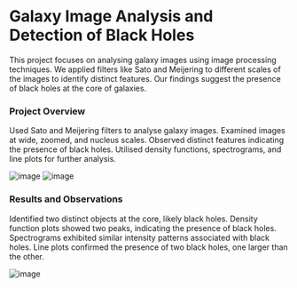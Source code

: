 # Galaxy Image Analysis and Detection of Black Holes

This project focuses on analysing galaxy images using image processing techniques. We applied filters like Sato and Meijering to different scales of the images to identify distinct features. Our findings suggest the presence of black holes at the core of galaxies.


### Project Overview
Used Sato and Meijering filters to analyse galaxy images.
Examined images at wide, zoomed, and nucleus scales.
Observed distinct features indicating the presence of black holes.
Utilised density functions, spectrograms, and line plots for further analysis.


![image](https://github.com/shubhamrane29/galaxy-analysis/assets/102586176/722e94e8-2838-4486-9f6d-da52e0541f09)
![image](https://github.com/shubhamrane29/galaxy-analysis/assets/102586176/68553ef3-3021-403d-af66-6ad90a34a360)



### Results and Observations
Identified two distinct objects at the core, likely black holes.
Density function plots showed two peaks, indicating the presence of black holes.
Spectrograms exhibited similar intensity patterns associated with black holes.
Line plots confirmed the presence of two black holes, one larger than the other.

![image](https://github.com/shubhamrane29/galaxy-analysis/assets/102586176/41dbd63b-36dd-4582-b3da-9135fcba379c)
